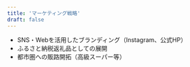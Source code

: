 ```yaml
---
title: 'マーケティング戦略'
draft: false
---
```

* SNS・Webを活用したブランディング（Instagram、公式HP）  
* ふるさと納税返礼品としての展開
* 都市圏への販路開拓（高級スーパー等）  
